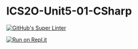 # ICS2O-Unit5-01-CSharp

[![GitHub's Super Linter](https://github.com/zaida-hammel/ICS2O-Unit5-01-CSharp/workflows/GitHub's%20Super%20Linter/badge.svg)](https://github.com/zaida-hammel1/ICS2O-Unit5-01-CSharp/actions)

[![Run on Repl.it](https://repl.it/badge/github/zaida-hammel/ICS2O-Unit5-01-CSharp)](https://repl.it/github/zaida-hammel/ICS2O-Unit5-01-CSharp)
